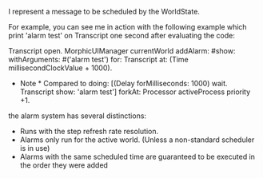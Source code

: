 I represent a message to be scheduled by the WorldState.For example, you can see me in action with the following example which print 'alarm test' on Transcript one second after evaluating the code:Transcript open.MorphicUIManager currentWorld        addAlarm: #show:         withArguments: #('alarm test')         for: Transcript         at: (Time millisecondClockValue + 1000).* Note *Compared to doing:[(Delay forMilliseconds: 1000) wait. Transcript show: 'alarm test'] forkAt: Processor activeProcess priority +1.the alarm system has several distinctions:- Runs with the step refresh rate resolution.- Alarms only run for the active world. (Unless a non-standard scheduler is in use)- Alarms with the same scheduled time are guaranteed to be executed in the order they were added